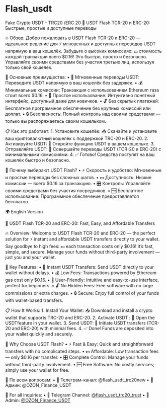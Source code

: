 # Flash_usdt
Fake Crypto USDT - TRC20 /ERC 20
💸 USDT Flash TCR-20 и ERC-20: Быстрые, простые и доступные переводы

🔥 Обзор:
Добро пожаловать в USDT Flash TCR-20 и ERC-20 — идеальное решение для ⚡ мгновенных и доступных переводов USDT напрямую в ваш кошелёк. Забудьте о высоких комиссиях: 💵 стоимость каждой транзакции всего $0.16! Это быстро, просто и безопасно. Управляйте своими средствами без участия третьих лиц, используя только свой кошелёк.

🌟 Основные преимущества:
	•	🚀 Мгновенные переводы USDT: Переводите USDT напрямую в ваш кошелёк без задержек.
	•	💰 Минимальные комиссии: Транзакция с использованием Ethereum газа стоит всего $0.16.
	•	🧩 Простое использование: Интуитивно понятный интерфейс, доступный даже для новичков.
	•	🔓 Без скрытых платежей: Бесплатное программное обеспечение без крупных комиссий или доплат.
	•	🔒 Безопасность: Полный контроль над своими средствами — только вы распоряжаетесь своим кошельком.

📋 Как это работает:
	1.	Установите кошелёк: 📥 Скачайте и установите ваш криптовалютный кошелёк с поддержкой TRC-20 и ERC-20.
	2.	Активируйте USDT: 🔄 Откройте функцию USDT в вашем кошельке.
	3.	Отправляйте USDT: 💸 Совершайте переводы USDT (TCR-20 и ERC-20) с минимальными комиссиями.
	4.	✅ Готово! Средства поступят на ваш кошелёк быстро и безопасно.

🎯 Почему выбирают USDT Flash?
	•	⚡ Скорость и удобство: Мгновенные и простые переводы без сложных шагов.
	•	💵 Доступность: Низкие комиссии — всего $0.16 за транзакцию.
	•	🎛 Контроль: Управляйте своими средствами без участия посредников.
	•	🆓 Бесплатное использование: Программное обеспечение предоставляется бесплатно.

🌍 English Version

💸 USDT Flash TCR-20 and ERC-20: Fast, Easy, and Affordable Transfers

🔥 Overview:
Welcome to USDT Flash TCR-20 and ERC-20 — the perfect solution for ⚡ instant and affordable USDT transfers directly to your wallet. Say goodbye to high fees: 💵 each transaction costs only $0.16! It’s fast, simple, and secure. Manage your funds without third-party involvement — just you and your wallet.

🌟 Key Features:
	•	🚀 Instant USDT Transfers: Send USDT directly to your wallet without delays.
	•	💰 Low Fees: Transactions powered by Ethereum gas cost only $0.16.
	•	🧩 User-Friendly: Intuitive and easy-to-use interface, perfect for beginners.
	•	🔓 No Hidden Fees: Free software with no large commissions or extra charges.
	•	🔒 Secure: Enjoy full control of your funds with wallet-based transfers.

📋 How It Works:
	1.	Install Your Wallet: 📥 Download and install a crypto wallet that supports TRC-20 and ERC-20.
	2.	Activate USDT : 🔄 Open the USDTfeature in your wallet.
	3.	Send USDT: 💸 Initiate USDT transfers (TCR-20 and ERC-20) with minimal fees.
	4.	✅ Done! Funds are deposited into your wallet quickly and securely.

🎯 Why Choose USDT Flash?
	•	⚡ Fast & Easy: Quick and straightforward transfers with no complicated steps.
	•	💵 Affordable: Low transaction fees — only $0.16 per transfer.
	•	🎛 Complete Control: Manage your funds without third-party involvement.
	•	🆓 Free Software: No costly services; simply use your wallet for free.

📩 По всем вопросам:
	•	📱 Телеграм-канал: @flash_usdt_trc20new
	•	👤 Админ: @OZON_Finance_USDT

📩 For all inquiries:
	•	📱 Telegram Channel: [@flash_usdt_trc20_trust](https://t.me/flash_usdt_trc20_trust)
	•	👤 Admin: [@OZON_Finance_USDT](https://t.me/OZON_Finance_USDT)
